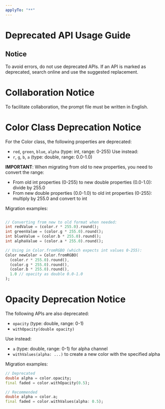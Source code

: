 ```yaml
---
applyTo: "**"
---
```

# Deprecated API Usage Guide

## Notice
To avoid errors, do not use deprecated APIs. If an API is marked as deprecated, search online and use the suggested replacement.

# Collaboration Notice
To facilitate collaboration, the prompt file must be written in English.

# Color Class Deprecation Notice
For the Color class, the following properties are deprecated:
- `red`, `green`, `blue`, `alpha` (type: int, range: 0-255)
Use instead:
- `r`, `g`, `b`, `a` (type: double, range: 0.0-1.0)

**IMPORTANT**: When migrating from old to new properties, you need to convert the range:
- From old int properties (0-255) to new double properties (0.0-1.0): divide by 255.0
- From new double properties (0.0-1.0) to old int properties (0-255): multiply by 255.0 and convert to int

Migration examples:
```dart

// Converting from new to old format when needed:
int redValue = (color.r * 255.0).round();
int greenValue = (color.g * 255.0).round();
int blueValue = (color.b * 255.0).round();
int alphaValue = (color.a * 255.0).round();

// Using in Color.fromRGBO (which expects int values 0-255):
Color newColor = Color.fromRGBO(
  (color.r * 255.0).round(),
  (color.g * 255.0).round(), 
  (color.b * 255.0).round(),
  1.0 // opacity as double 0.0-1.0
);
```

# Opacity Deprecation Notice
The following APIs are also deprecated:
- `opacity` (type: double, range: 0-1)
- `withOpacity(double opacity)`

Use instead:
- `a` (type: double, range: 0-1) for alpha channel
- `withValues(alpha: ...)` to create a new color with the specified alpha

Migration examples:
```dart
// Deprecated
double alpha = color.opacity;
final faded = color.withOpacity(0.5);

// Recommended
double alpha = color.a;
final faded = color.withValues(alpha: 0.5);
```


